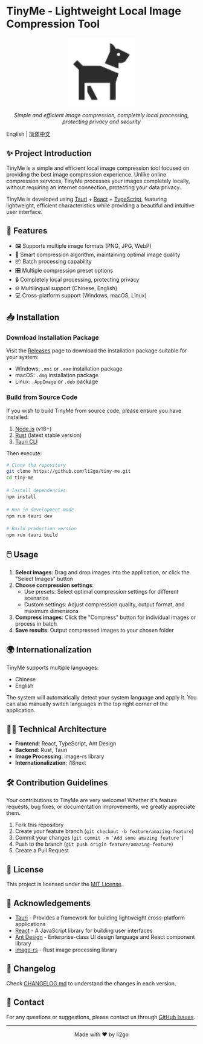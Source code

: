 # TinyMe - Lightweight Local Image Compression Tool

<div align="center">
  <img src="./public/icon.png" alt="TinyMe Logo" width="180" />
  <p>
    <em>Simple and efficient image compression, completely local processing, protecting privacy and security</em>
  </p>
</div>

English | [简体中文](./README.md)

## ✨ Project Introduction

TinyMe is a simple and efficient local image compression tool focused on providing the best image compression experience. Unlike online compression services, TinyMe processes your images completely locally, without requiring an internet connection, protecting your data privacy.

TinyMe is developed using [Tauri](https://tauri.app/) + [React](https://reactjs.org/) + [TypeScript](https://www.typescriptlang.org/), featuring lightweight, efficient characteristics while providing a beautiful and intuitive user interface.

## 🚀 Features

- 🖼️ Supports multiple image formats (PNG, JPG, WebP)
- 🧩 Smart compression algorithm, maintaining optimal image quality
- 📦 Batch processing capability
- 🎛️ Multiple compression preset options
- 🔒 Completely local processing, protecting privacy
- 🌐 Multilingual support (Chinese, English)
- 💻 Cross-platform support (Windows, macOS, Linux)

## 📥 Installation

### Download Installation Package

Visit the [Releases](https://github.com/li2go/tiny-me/releases) page to download the installation package suitable for your system:

- Windows: `.msi` or `.exe` installation package
- macOS: `.dmg` installation package
- Linux: `.AppImage` or `.deb` package

### Build from Source Code

If you wish to build TinyMe from source code, please ensure you have installed:

1. [Node.js](https://nodejs.org/) (v18+)
2. [Rust](https://www.rust-lang.org/) (latest stable version)
3. [Tauri CLI](https://tauri.app/v1/guides/getting-started/prerequisites)

Then execute:

```bash
# Clone the repository
git clone https://github.com/li2go/tiny-me.git
cd tiny-me

# Install dependencies
npm install

# Run in development mode
npm run tauri dev

# Build production version
npm run tauri build
```

## 🖱️ Usage

1. **Select images**: Drag and drop images into the application, or click the "Select Images" button
2. **Choose compression settings**:
   - Use presets: Select optimal compression settings for different scenarios
   - Custom settings: Adjust compression quality, output format, and maximum dimensions
3. **Compress images**: Click the "Compress" button for individual images or process in batch
4. **Save results**: Output compressed images to your chosen folder

## 🌍 Internationalization

TinyMe supports multiple languages:
- Chinese
- English

The system will automatically detect your system language and apply it. You can also manually switch languages in the top right corner of the application.

## 👨‍💻 Technical Architecture

- **Frontend**: React, TypeScript, Ant Design
- **Backend**: Rust, Tauri
- **Image Processing**: image-rs library
- **Internationalization**: i18next

## 🛠️ Contribution Guidelines

Your contributions to TinyMe are very welcome! Whether it's feature requests, bug fixes, or documentation improvements, we greatly appreciate them.

1. Fork this repository
2. Create your feature branch (`git checkout -b feature/amazing-feature`)
3. Commit your changes (`git commit -m 'Add some amazing feature'`)
4. Push to the branch (`git push origin feature/amazing-feature`)
5. Create a Pull Request

## 📜 License

This project is licensed under the [MIT License](LICENSE).

## 🙏 Acknowledgements

- [Tauri](https://tauri.app/) - Provides a framework for building lightweight cross-platform applications
- [React](https://reactjs.org/) - A JavaScript library for building user interfaces
- [Ant Design](https://ant.design/) - Enterprise-class UI design language and React component library
- [image-rs](https://github.com/image-rs/image) - Rust image processing library

## 📝 Changelog

Check [CHANGELOG.md](CHANGELOG.md) to understand the changes in each version.

## 📧 Contact

For any questions or suggestions, please contact us through [GitHub Issues](https://github.com/li2go/tiny-me/issues).

---

<div align="center">
  <p>Made with ❤️ by li2go</p>
</div> 